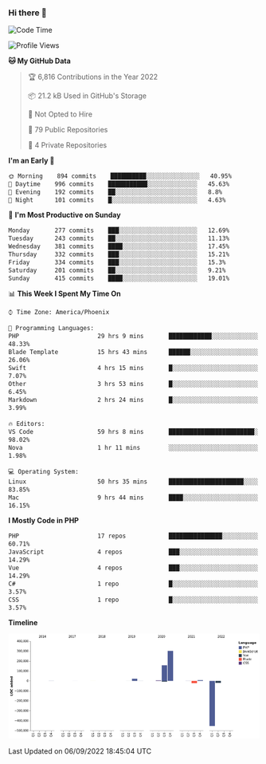 ### Hi there 👋

<!--START_SECTION:waka-->
![Code Time](http://img.shields.io/badge/Code%20Time-7%2C429%20hrs%2047%20mins-blue)

![Profile Views](http://img.shields.io/badge/Profile%20Views-1-blue)

**🐱 My GitHub Data** 

> 🏆 6,816 Contributions in the Year 2022
 > 
> 📦 21.2 kB Used in GitHub's Storage 
 > 
> 🚫 Not Opted to Hire
 > 
> 📜 79 Public Repositories 
 > 
> 🔑 4 Private Repositories  
 > 
**I'm an Early 🐤** 

```text
🌞 Morning    894 commits    ██████████░░░░░░░░░░░░░░░   40.95% 
🌆 Daytime    996 commits    ███████████░░░░░░░░░░░░░░   45.63% 
🌃 Evening    192 commits    ██░░░░░░░░░░░░░░░░░░░░░░░   8.8% 
🌙 Night      101 commits    █░░░░░░░░░░░░░░░░░░░░░░░░   4.63%

```
📅 **I'm Most Productive on Sunday** 

```text
Monday       277 commits    ███░░░░░░░░░░░░░░░░░░░░░░   12.69% 
Tuesday      243 commits    ██░░░░░░░░░░░░░░░░░░░░░░░   11.13% 
Wednesday    381 commits    ████░░░░░░░░░░░░░░░░░░░░░   17.45% 
Thursday     332 commits    ███░░░░░░░░░░░░░░░░░░░░░░   15.21% 
Friday       334 commits    ███░░░░░░░░░░░░░░░░░░░░░░   15.3% 
Saturday     201 commits    ██░░░░░░░░░░░░░░░░░░░░░░░   9.21% 
Sunday       415 commits    ████░░░░░░░░░░░░░░░░░░░░░   19.01%

```


📊 **This Week I Spent My Time On** 

```text
⌚︎ Time Zone: America/Phoenix

💬 Programming Languages: 
PHP                      29 hrs 9 mins       ████████████░░░░░░░░░░░░░   48.33% 
Blade Template           15 hrs 43 mins      ██████░░░░░░░░░░░░░░░░░░░   26.06% 
Swift                    4 hrs 15 mins       █░░░░░░░░░░░░░░░░░░░░░░░░   7.07% 
Other                    3 hrs 53 mins       █░░░░░░░░░░░░░░░░░░░░░░░░   6.45% 
Markdown                 2 hrs 24 mins       █░░░░░░░░░░░░░░░░░░░░░░░░   3.99%

🔥 Editors: 
VS Code                  59 hrs 8 mins       ████████████████████████░   98.02% 
Nova                     1 hr 11 mins        ░░░░░░░░░░░░░░░░░░░░░░░░░   1.98%

💻 Operating System: 
Linux                    50 hrs 35 mins      █████████████████████░░░░   83.85% 
Mac                      9 hrs 44 mins       ████░░░░░░░░░░░░░░░░░░░░░   16.15%

```

**I Mostly Code in PHP** 

```text
PHP                      17 repos            ███████████████░░░░░░░░░░   60.71% 
JavaScript               4 repos             ███░░░░░░░░░░░░░░░░░░░░░░   14.29% 
Vue                      4 repos             ███░░░░░░░░░░░░░░░░░░░░░░   14.29% 
C#                       1 repo              █░░░░░░░░░░░░░░░░░░░░░░░░   3.57% 
CSS                      1 repo              █░░░░░░░░░░░░░░░░░░░░░░░░   3.57%

```


**Timeline**

![Chart not found](https://raw.githubusercontent.com/mikebronner/mikebronner/master/charts/bar_graph.png) 


 Last Updated on 06/09/2022 18:45:04 UTC
<!--END_SECTION:waka-->

<!--
**mikebronner/mikebronner** is a ✨ _special_ ✨ repository because its `README.md` (this file) appears on your GitHub profile.

Here are some ideas to get you started:

- 🔭 I’m currently working on ...
- 🌱 I’m currently learning ...
- 👯 I’m looking to collaborate on ...
- 🤔 I’m looking for help with ...
- 💬 Ask me about ...
- 📫 How to reach me: ...
- 😄 Pronouns: ...
- ⚡ Fun fact: ...
-->
